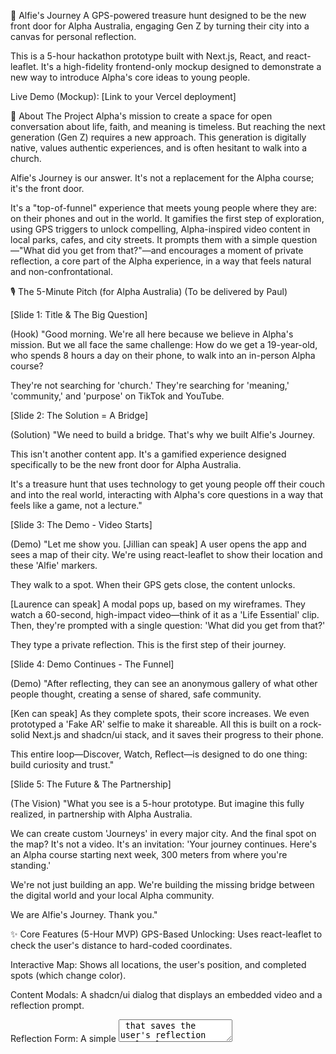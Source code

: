 🧭 Alfie's Journey
A GPS-powered treasure hunt designed to be the new front door for Alpha Australia, engaging Gen Z by turning their city into a canvas for personal reflection.

This is a 5-hour hackathon prototype built with Next.js, React, and react-leaflet. It's a high-fidelity frontend-only mockup designed to demonstrate a new way to introduce Alpha's core ideas to young people.

Live Demo (Mockup): [Link to your Vercel deployment]

📖 About The Project
Alpha's mission to create a space for open conversation about life, faith, and meaning is timeless. But reaching the next generation (Gen Z) requires a new approach. This generation is digitally native, values authentic experiences, and is often hesitant to walk into a church.

Alfie's Journey is our answer. It's not a replacement for the Alpha course; it's the front door.

It's a "top-of-funnel" experience that meets young people where they are: on their phones and out in the world. It gamifies the first step of exploration, using GPS triggers to unlock compelling, Alpha-inspired video content in local parks, cafes, and city streets. It prompts them with a simple question—"What did you get from that?"—and encourages a moment of private reflection, a core part of the Alpha experience, in a way that feels natural and non-confrontational.

🎙️ The 5-Minute Pitch (for Alpha Australia)
(To be delivered by Paul)

[Slide 1: Title & The Big Question]

(Hook) "Good morning. We're all here because we believe in Alpha's mission. But we all face the same challenge: How do we get a 19-year-old, who spends 8 hours a day on their phone, to walk into an in-person Alpha course?

They're not searching for 'church.' They're searching for 'meaning,' 'community,' and 'purpose' on TikTok and YouTube.

[Slide 2: The Solution = A Bridge]

(Solution) "We need to build a bridge. That's why we built Alfie's Journey.

This isn't another content app. It's a gamified experience designed specifically to be the new front door for Alpha Australia.

It's a treasure hunt that uses technology to get young people off their couch and into the real world, interacting with Alpha's core questions in a way that feels like a game, not a lecture."

[Slide 3: The Demo - Video Starts]

(Demo) "Let me show you. [Jillian can speak] A user opens the app and sees a map of their city. We're using react-leaflet to show their location and these 'Alfie' markers.

They walk to a spot. When their GPS gets close, the content unlocks.

[Laurence can speak] A modal pops up, based on my wireframes. They watch a 60-second, high-impact video—think of it as a 'Life Essential' clip. Then, they're prompted with a single question: 'What did you get from that?'

They type a private reflection. This is the first step of their journey.

[Slide 4: Demo Continues - The Funnel]

(Demo) "After reflecting, they can see an anonymous gallery of what other people thought, creating a sense of shared, safe community.

[Ken can speak] As they complete spots, their score increases. We even prototyped a 'Fake AR' selfie to make it shareable. All this is built on a rock-solid Next.js and shadcn/ui stack, and it saves their progress to their phone.

This entire loop—Discover, Watch, Reflect—is designed to do one thing: build curiosity and trust."

[Slide 5: The Future & The Partnership]

(The Vision) "What you see is a 5-hour prototype. But imagine this fully realized, in partnership with Alpha Australia.

We can create custom 'Journeys' in every major city. And the final spot on the map? It's not a video. It's an invitation: 'Your journey continues. Here's an Alpha course starting next week, 300 meters from where you're standing.'

We're not just building an app. We're building the missing bridge between the digital world and your local Alpha community.

We are Alfie's Journey. Thank you."

✨ Core Features (5-Hour MVP)
GPS-Based Unlocking: Uses react-leaflet to check the user's distance to hard-coded coordinates.

Interactive Map: Shows all locations, the user's position, and completed spots (which change color).

Content Modals: A shadcn/ui dialog that displays an embedded video and a reflection prompt.

Reflection Form: A simple <textarea> that saves the user's reflection to localStorage.

Private Profile Page: A page (/profile) that reads from localStorage to display the user's score and a list of their own saved reflections.

Mock Community Gallery: A page (/gallery) that displays a static, faked list of community reflections from a JSON file.

"Fake AR" Selfie: A simple component that overlays a .png image of the "Alfie" character and uses the phone's camera (<input type="file" capture="user">).

Gamification: Tracks score and completed locations, all saved in localStorage.

🛠️ Tech Stack
Framework: Next.js (for routing, pages, and Vercel deployment)

Deployment: Vercel

UI Library: React

Components: shadcn/ui (for beautiful, accessible components out of the box)

Mapping & GPS: React-Leaflet

State: React Context (for simple global state)

Storage: Browser localStorage (to mock a database)

🚀 Getting Started
This is a Next.js project bootstrapped with create-next-app.

1. Clone the Repository
Bash

git clone https://github.com/[your-username]/alfie-journey.git
cd alfie-journey
2. Install Dependencies
Bash

npm install
3. Run the Development Server
Bash

npm run dev
Open http://localhost:3000 with your browser to see the result.

Note: The Geolocation API will ask for your permission. For testing location triggers, you can use your browser's developer tools to mock your GPS coordinates.

🧑‍💻 The Hackathon Team
Ken: Lead Developer (Next.js, shadcn/ui, Core Logic)

Jillian: Specialist Developer (react-leaflet, GPS Logic)

Laurence: UI/UX Designer (Wireframes, Visuals)

Paul: Project Manager (Pitch, Assets, Testing)